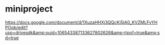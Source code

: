 # miniproject
https://docs.google.com/document/d/1XuzaHHXj3QQcKi5jA0_KVZMLFvYHPOob/edit?usp=drivesdk&amp;ouid=106543387133627802626&amp;rtpof=true&amp;sd=true
